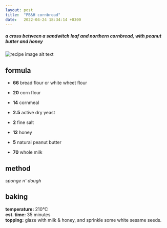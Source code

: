 ```yaml
---
layout: post
title:  "PB&H cornbread"
date:   2022-04-24 18:34:14 +0300
---
```


##### _a cross between a sandwitch loaf and northern cornbread, with peanut butter and honey_


![recipe image alt text][image-main]


## formula [][info-formula]

- **66** bread flour or white wheet flour
- **20** corn flour
- **14** cornmeal

- **2.5** active dry yeast
- **2** fine salt
- **12** honey
- **5** natural peanut butter
- **70** whole milk



## method [][info-method]

_sponge n' dough_


## baking [][info-baking]

**temperature:** 210°C  
**est. time:** 35 minutes  
**topping:** glaze with milk & honey, and sprinkle some white sesame seeds.





[info-formula]: /the-formula
[info-method]: /mixing-methods
[info-baking]: /baking-guidelines

[image-main]: https://64.media.tumblr.com/06574023efdd837bdb86f7c7d4e92bf0/df7cc1f838e77bdc-5e/s512x512u_c1/5a0fb613314684d5cf68ae4ae25e45433bd8bcd2.jpg
